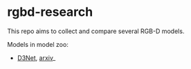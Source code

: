 # rgbd-research

This repo aims to collect and compare several RGB-D models.

Models in model zoo:

- [D3Net](https://github.com/DengPingFan/D3NetBenchmark), [arxiv](https://arxiv.org/pdf/1907.06781.pdf)_